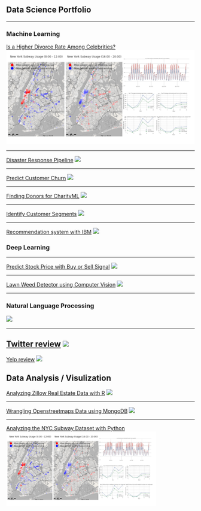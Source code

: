 ## Data Science Portfolio 

---

### Machine Learning

[Is a Higher Divorce Rate Among Celebrities?](/Project_1)
<img src="images/photo_nyc.png?raw=true"/>

---
[Disaster Response Pipeline](/Project_2)
<img src="images/dummy_thumbnail.jpg?raw=true"/>

---
[Predict Customer Churn](/Project_3)
<img src="images/dummy_thumbnail.jpg?raw=true"/>

---
[Finding Donors for CharityML](/Project_3)
<img src="images/dummy_thumbnail.jpg?raw=true"/>

---
[Identify Customer Segments](/Project_3)
<img src="images/dummy_thumbnail.jpg?raw=true"/>

---
[Recommendation system with IBM](/Project_3)
<img src="images/dummy_thumbnail.jpg?raw=true"/>


### Deep Learning
---
[Predict Stock Price with Buy or Sell Signal](/Project_4)
<img src="images/dummy_thumbnail.jpg?raw=true"/>

---
[Lawn Weed Detector using Computer Vision](/Project_5)
<img src="images/dummy_thumbnail.jpg?raw=true"/>

---
### Natural Language Processing

[](/Project_6)
<img src="images/dummy_thumbnail.jpg?raw=true"/>

---
[Twitter review](/Project_7)
<img src="images/dummy_thumbnail.jpg?raw=true"/>
---
[Yelp review](/Project_7)
<img src="images/dummy_thumbnail.jpg?raw=true"/>

## Data Analysis / Visulization

[Analyzing Zillow Real Estate Data with R](http://rpubs.com/cyuancheng/ZillowHousing)
<img src="images/dummy_thumbnail.jpg?raw=true"/>

---
[Wrangling Openstreetmaps Data using MongoDB](http://cyuancheng.github.io/Data-Wrangle-Openstreetmaps-Data/)
<img src="images/dummy_thumbnail.jpg?raw=true"/>

---
[Analyzing the NYC Subway Dataset with Python](https://nbviewer.jupyter.org/github/cyuancheng/Intro-Data-Science/blob/master/AnalyzingNYCSubwayDataset.ipynb)
<img src="images/photo_nyc.png" width="400" height="200">



